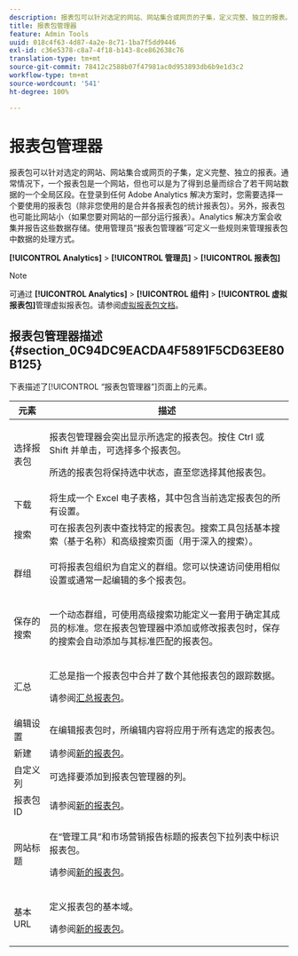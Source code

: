 ```yaml
---
description: 报表包可以针对选定的网站、网站集合或网页的子集，定义完整、独立的报表。通常情况下，一个报表包是一个网站，但也可以是为了得到总量而综合了若干网站数据的一个全局区段。在登录到任何 Adobe Analytics 解决方案时，您需要选择一个要使用的报表包（除非您使用的是合并各报表包的统计报表包）。另外，报表包也可能比网站小（如果您要对网站的一部分运行报表）。Analytics 解决方案会收集并报告这些数据存储。使用管理员“报表包管理器”可定义一些规则来管理报表包中数据的处理方式。
title: 报表包管理器
feature: Admin Tools
uuid: 018c4f63-4d87-4a2e-8c71-1ba7f5dd9446
exl-id: c36e5378-c8a7-4f18-b143-8ce862638c76
translation-type: tm+mt
source-git-commit: 78412c2588b07f47981ac0d953893db6b9e1d3c2
workflow-type: tm+mt
source-wordcount: '541'
ht-degree: 100%

---
```


# 报表包管理器

报表包可以针对选定的网站、网站集合或网页的子集，定义完整、独立的报表。通常情况下，一个报表包是一个网站，但也可以是为了得到总量而综合了若干网站数据的一个全局区段。在登录到任何 Adobe Analytics 解决方案时，您需要选择一个要使用的报表包（除非您使用的是合并各报表包的统计报表包）。另外，报表包也可能比网站小（如果您要对网站的一部分运行报表）。Analytics 解决方案会收集并报告这些数据存储。使用管理员“报表包管理器”可定义一些规则来管理报表包中数据的处理方式。

**[!UICONTROL Analytics]** > **[!UICONTROL 管理员]** > **[!UICONTROL 报表包]**

>[!NOTE]
>
>可通过 **[!UICONTROL Analytics]** > **[!UICONTROL 组件]** > **[!UICONTROL 虚拟报表包]**&#x200B;管理虚拟报表包。请参阅[虚拟报表包文档](/help/components/vrs/vrs-about.md)。

## 报表包管理器描述 {#section_0C94DC9EACDA4F5891F5CD63EE80B125}

下表描述了[!UICONTROL “报表包管理器”]页面上的元素。

<table id="table_F739FBD8DB8D409E916F12F61C5953D0"> 
 <thead> 
  <tr> 
   <th colname="col1" class="entry"> 元素 </th> 
   <th colname="col2" class="entry"> 描述 </th> 
  </tr> 
 </thead>
 <tbody> 
  <tr> 
   <td colname="col1"> <span class="wintitle"> 选择报表包</span> </td> 
   <td colname="col2"> <p><span class="wintitle">报表包管理器</span>会突出显示所选定的报表包。按住 <span class="uicontrol">Ctrl </span>或 <span class="uicontrol">Shift </span>并单击，可选择多个报表包。 </p> <p>所选的报表包将保持选中状态，直至您选择其他报表包。 </p> </td> 
  </tr> 
  <tr> 
   <td colname="col1"> <span class="wintitle"> 下载</span> </td> 
   <td colname="col2"> 将生成一个 Excel 电子表格，其中包含当前选定报表包的所有设置。 </td> 
  </tr> 
  <tr> 
   <td colname="col1"> <span class="wintitle"> 搜索</span> </td> 
   <td colname="col2"> 可在报表包列表中查找特定的报表包。搜索工具包括基本搜索（基于名称）和高级搜索页面（用于深入的搜索）。 </td> 
  </tr> 
  <tr> 
   <td colname="col1"> <span class="wintitle">群组 </span> </td> 
   <td colname="col2"> <p>可将报表包组织为自定义的群组。您可以快速访问使用相似设置或通常一起编辑的多个报表包。 </p> </td> 
  </tr> 
  <tr> 
   <td colname="col1"> <span class="wintitle"> 保存的搜索</span> </td> 
   <td colname="col2"> <p>一个动态群组，可使用<span class="wintitle">高级搜索</span>功能定义一套用于确定其成员的标准。您在<span class="wintitle">报表包管理器</span>中添加或修改报表包时，<span class="wintitle">保存的搜索</span>会自动添加与其标准匹配的报表包。 </p> </td> 
  </tr> 
  <tr> 
   <td colname="col1"> <span class="wintitle"> 汇总</span> </td> 
   <td colname="col2"> <p>汇总是指一个报表包中合并了数个其他报表包的跟踪数据。 </p> <p>请参阅<a href="/help/admin/c-manage-report-suites/rollup-report-suite.md">汇总报表包</a>。 </p> </td> 
  </tr> 
  <tr> 
   <td colname="col1"> <span class="wintitle"> 编辑设置</span> </td> 
   <td colname="col2"> 在编辑报表包时，所编辑内容将应用于所有选定的报表包。 </td> 
  </tr> 
  <tr> 
   <td colname="col1"> <span class="wintitle"> 新建</span> </td> 
   <td colname="col2">请参阅<a href="/help/admin/c-manage-report-suites/c-new-report-suite/new-report-suite.md">新的报表包</a>。 </td> 
  </tr> 
  <tr> 
   <td colname="col1"> <span class="wintitle"> 自定义列</span> </td> 
   <td colname="col2">可选择要添加到<span class="wintitle">报表包管理器</span>的列。 </td> 
  </tr> 
  <tr> 
   <td colname="col1"> <span class="wintitle"> 报表包 ID</span> </td> 
   <td colname="col2">请参阅<a href="/help/admin/c-manage-report-suites/c-new-report-suite/new-report-suite.md">新的报表包</a>。 </td> 
  </tr> 
  <tr> 
   <td colname="col1"> <span class="wintitle"> 网站标题</span> </td> 
   <td colname="col2"> <p>在“管理工具”和市场营销报告标题的报表包下拉列表中标识报表包。 </p> <p>请参阅<a href="/help/admin/c-manage-report-suites/c-new-report-suite/new-report-suite.md">新的报表包</a>。 </p> </td> 
  </tr> 
  <tr> 
   <td colname="col1"> <span class="wintitle"> 基本 URL</span> </td> 
   <td colname="col2"> <p>定义报表包的基本域。 </p> <p>请参阅<a href="/help/admin/c-manage-report-suites/c-new-report-suite/new-report-suite.md">新的报表包</a>。 </p> </td> 
  </tr> 
 </tbody> 
</table>
